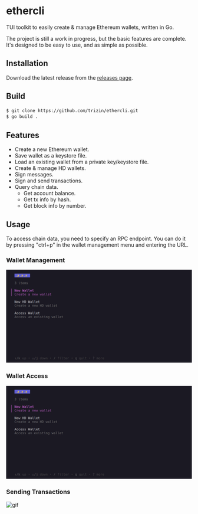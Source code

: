 # ethercli

TUI toolkit to easily create & manage Ethereum wallets, written in Go.

The project is still a work in progress, but the basic features are complete. It's designed to be easy to use, and as simple as possible.

## Installation

Download the latest release from the [releases page](https://github.com/trizin/ethercli/releases).

## Build

```bash
$ git clone https://github.com/trizin/ethercli.git
$ go build .
```

## Features

- Create a new Ethereum wallet.
- Save wallet as a keystore file.
- Load an existing wallet from a private key/keystore file.
- Create & manage HD wallets.
- Sign messages.
- Sign and send transactions.
- Query chain data.
  - Get account balance.
  - Get tx info by hash.
  - Get block info by number.

## Usage

To access chain data, you need to specify an RPC endpoint. You can do it by pressing "ctrl+p" in the wallet management menu and entering the URL.

### Wallet Management


![gif](.github/img/part1.gif)  


### Wallet Access


![gif](.github/img/part2.gif)  


### Sending Transactions


![gif](.github/img/sendtx.gif)
